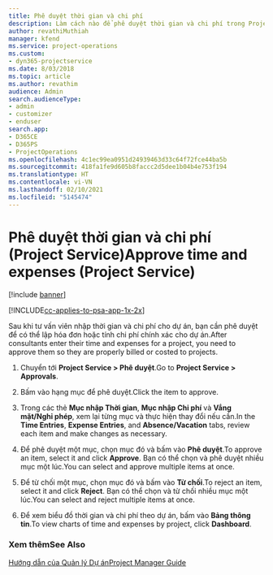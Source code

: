 ```yaml
---
title: Phê duyệt thời gian và chi phí
description: Làm cách nào để phê duyệt thời gian và chi phí trong Project Service
author: revathiMuthiah
manager: kfend
ms.service: project-operations
ms.custom:
- dyn365-projectservice
ms.date: 8/03/2018
ms.topic: article
ms.author: revathim
audience: Admin
search.audienceType:
- admin
- customizer
- enduser
search.app:
- D365CE
- D365PS
- ProjectOperations
ms.openlocfilehash: 4c1ec99ea0951d24939463d33c64f72fce44ba5b
ms.sourcegitcommit: 418fa1fe9d605b8faccc2d5dee1b04b4e753f194
ms.translationtype: HT
ms.contentlocale: vi-VN
ms.lasthandoff: 02/10/2021
ms.locfileid: "5145474"
---
```

# <a name="approve-time-and-expenses-project-service"></a><span data-ttu-id="fa2d1-103">Phê duyệt thời gian và chi phí (Project Service)</span><span class="sxs-lookup"><span data-stu-id="fa2d1-103">Approve time and expenses (Project Service)</span></span>

[!include [banner](../includes/psa-now-project-operations.md)]

[!INCLUDE[cc-applies-to-psa-app-1x-2x](../includes/cc-applies-to-psa-app-1x-2x.md)]

<span data-ttu-id="fa2d1-104">Sau khi tư vấn viên nhập thời gian và chi phí cho dự án, bạn cần phê duyệt để có thể lập hóa đơn hoặc tính chi phí chính xác cho dự án.</span><span class="sxs-lookup"><span data-stu-id="fa2d1-104">After consultants enter their time and expenses for a project, you need to approve them so they are properly billed or costed to projects.</span></span>  
  
1.  <span data-ttu-id="fa2d1-105">Chuyển tới **Project Service > Phê duyệt**.</span><span class="sxs-lookup"><span data-stu-id="fa2d1-105">Go to **Project Service > Approvals**.</span></span>  
  
2.  <span data-ttu-id="fa2d1-106">Bấm vào hạng mục để phê duyệt.</span><span class="sxs-lookup"><span data-stu-id="fa2d1-106">Click the item to approve.</span></span>  
  
3.  <span data-ttu-id="fa2d1-107">Trong các thẻ **Mục nhập Thời gian**, **Mục nhập Chi phí** và **Vắng mặt/Nghỉ phép**, xem lại từng mục và thực hiện thay đổi nếu cần.</span><span class="sxs-lookup"><span data-stu-id="fa2d1-107">In the **Time Entries**, **Expense Entries**, and **Absence/Vacation** tabs, review each item and make changes as necessary.</span></span>  
  
4.  <span data-ttu-id="fa2d1-108">Để phê duyệt một mục, chọn mục đó và bấm vào **Phê duyệt**.</span><span class="sxs-lookup"><span data-stu-id="fa2d1-108">To approve an item, select it and click **Approve**.</span></span> <span data-ttu-id="fa2d1-109">Bạn có thể chọn và phê duyệt nhiều mục một lúc.</span><span class="sxs-lookup"><span data-stu-id="fa2d1-109">You can select and approve multiple items at once.</span></span>  
  
5.  <span data-ttu-id="fa2d1-110">Để từ chối một mục, chọn mục đó và bấm vào **Từ chối**.</span><span class="sxs-lookup"><span data-stu-id="fa2d1-110">To reject an item, select it and click **Reject**.</span></span> <span data-ttu-id="fa2d1-111">Bạn có thể chọn và từ chối nhiều mục một lúc.</span><span class="sxs-lookup"><span data-stu-id="fa2d1-111">You can select and reject multiple items at once.</span></span>  
  
6.  <span data-ttu-id="fa2d1-112">Để xem biểu đồ thời gian và chi phí theo dự án, bấm vào **Bảng thông tin**.</span><span class="sxs-lookup"><span data-stu-id="fa2d1-112">To view charts of time and expenses by project, click **Dashboard**.</span></span>  
  
### <a name="see-also"></a><span data-ttu-id="fa2d1-113">Xem thêm</span><span class="sxs-lookup"><span data-stu-id="fa2d1-113">See Also</span></span>  
 [<span data-ttu-id="fa2d1-114">Hướng dẫn của Quản lý Dự án</span><span class="sxs-lookup"><span data-stu-id="fa2d1-114">Project Manager Guide</span></span>](../psa/project-manager-guide.md)
